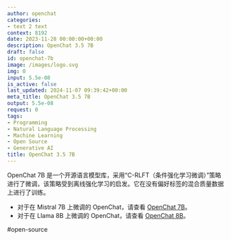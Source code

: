 ```yaml
---
author: openchat
categories:
- text 2 text
context: 8192
date: 2023-11-28 00:00:00+00:00
description: OpenChat 3.5 7B
draft: false
id: openchat-7b
image: /images/logo.svg
img: 0
input: 5.5e-08
is_active: false
last_updated: 2024-11-07 09:39:42+00:00
meta_title: OpenChat 3.5 7B
output: 5.5e-08
request: 0
tags:
- Programming
- Natural Language Processing
- Machine Learning
- Open Source
- Generative AI
title: OpenChat 3.5 7B
---
```
















OpenChat 7B 是一个开源语言模型库，采用“C-RLFT（条件强化学习微调）”策略进行了微调，该策略受到离线强化学习的启发。它在没有偏好标签的混合质量数据上进行了训练。

- 对于在 Mistral 7B 上微调的 OpenChat，请查看 [OpenChat 7B](/openchat/openchat-7b)。
- 对于在 Llama 8B 上微调的 OpenChat，请查看 [OpenChat 8B](/openchat/openchat-8b)。

#open-source

